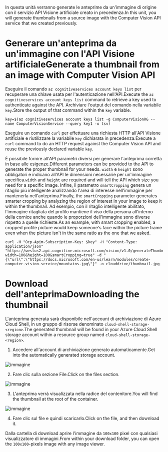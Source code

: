 <span data-ttu-id="e959b-101">In questa unità verranno generate le anteprime da un'immagine di origine con il servizio API Visione artificiale creato in precedenza.</span><span class="sxs-lookup"><span data-stu-id="e959b-101">In this unit, you will generate thumbnails from a source image with the Computer Vision API service that we created previously.</span></span>

# <a name="generate-a-thumbnail-from-an-image-with-computer-vision-api"></a><span data-ttu-id="e959b-102">Generare un'anteprima da un'immagine con l'API Visione artificiale</span><span class="sxs-lookup"><span data-stu-id="e959b-102">Generate a thumbnail from an image with Computer Vision API</span></span>

<span data-ttu-id="e959b-103">Eseguire il comando `az cognitiveservices account keys list` per recuperare una chiave usata per l'autenticazione nell'API.</span><span class="sxs-lookup"><span data-stu-id="e959b-103">Execute the `az cognitiveservices account keys list` command to retrieve a key used to authenticate against the API.</span></span> <span data-ttu-id="e959b-104">Archiviare l'output del comando nella variabile `key`.</span><span class="sxs-lookup"><span data-stu-id="e959b-104">Store the output of that command within the `key` variable.</span></span>

```azurecli
key=$(az cognitiveservices account keys list -g ComputerVisionRG --name ComputerVisionService --query key1 -o tsv)
```

<span data-ttu-id="e959b-105">Eseguire un comando `curl` per effettuare una richiesta HTTP all'API Visione artificiale e riutilizzare la variabile `key` dichiarata in precedenza.</span><span class="sxs-lookup"><span data-stu-id="e959b-105">Execute a `curl` command to do an HTTP request against the Computer Vision API and reuse the previously declared variable `key`.</span></span>

<span data-ttu-id="e959b-106">È possibile fornire all'API parametri diversi per generare l'anteprima corretta in base alle esigenze.</span><span class="sxs-lookup"><span data-stu-id="e959b-106">Different parameters can be provided to the API to generate the proper thumbnail for your needs.</span></span> <span data-ttu-id="e959b-107">`width` e `height` sono obbligatori e indicano all'API le dimensioni necessarie per un'immagine specifica.</span><span class="sxs-lookup"><span data-stu-id="e959b-107">`width` and `height` are required and will tell the API which size you need for a specific image.</span></span> <span data-ttu-id="e959b-108">Infine, il parametro `smartCropping` genera un ritaglio più intelligente analizzando l'area di interesse nell'immagine per mantenerla nell'anteprima.</span><span class="sxs-lookup"><span data-stu-id="e959b-108">Finally, the `smartCropping` parameter generates smarter cropping by analyzing the region of interest in your image to keep it within the thumbnail.</span></span> <span data-ttu-id="e959b-109">Ad esempio, con il ritaglio intelligente abilitato, l'immagine ritagliata del profilo mantiene il viso della persona all'interno della cornice anche quando le proporzioni dell'immagine sono diverse rispetto a quelle richieste.</span><span class="sxs-lookup"><span data-stu-id="e959b-109">As an example, with smart cropping enabled, a cropped profile picture would keep someone's face within the picture frame even when the picture isn't in the same ratio as the one that we asked.</span></span>

```azurecli
curl -H "Ocp-Apim-Subscription-Key: $key" -H "Content-Type: application/json" "https://westus2.api.cognitive.microsoft.com/vision/v1.0/generateThumbnail?width=100&height=100&smartCropping=true" -d "{\"url\":\"https://docs.microsoft.com/en-us/learn/modules/create-computer-vision-service/mountains.jpg\"}" -o clouddrive/thumbnail.jpg
```

# <a name="downloading-the-thumbnail"></a><span data-ttu-id="e959b-110">Download dell'anteprima</span><span class="sxs-lookup"><span data-stu-id="e959b-110">Downloading the thumbnail</span></span>

<span data-ttu-id="e959b-111">L'anteprima generata sarà disponibile nell'account di archiviazione di Azure Cloud Shell, in un gruppo di risorse denominato `cloud-shell-storage-<region>`.</span><span class="sxs-lookup"><span data-stu-id="e959b-111">The generated thumbnail will be found in your Azure Cloud Shell storage account within a resource group named `cloud-shell-storage-<region>`.</span></span>

1. <span data-ttu-id="e959b-112">Accedere all'account di archiviazione generato automaticamente.</span><span class="sxs-lookup"><span data-stu-id="e959b-112">Get into the automatically generated storage account.</span></span>

![immagine](../images/storage-account.png)

2. <span data-ttu-id="e959b-114">Fare clic sulla sezione File.</span><span class="sxs-lookup"><span data-stu-id="e959b-114">Click on the files section.</span></span>

![immagine](../images/storage-account-click-on-files.png)

3. <span data-ttu-id="e959b-116">L'anteprima verrà visualizzata nella radice del contenitore.</span><span class="sxs-lookup"><span data-stu-id="e959b-116">You will find the thumbnail at the root of the container.</span></span>

![immagine](../images/storage-account-thumbnail.png)

4. <span data-ttu-id="e959b-118">Fare clic sul file e quindi scaricarlo.</span><span class="sxs-lookup"><span data-stu-id="e959b-118">Click on the file, and then download it.</span></span>

<span data-ttu-id="e959b-119">Dalla cartella di download aprire l'immagine da `100x100` pixel con qualsiasi visualizzatore di immagini.</span><span class="sxs-lookup"><span data-stu-id="e959b-119">From within your download folder, you can open the `100x100`-pixels image with any image viewer.</span></span>